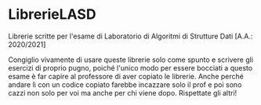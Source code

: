 # LibrerieLASD
Librerie scritte per l'esame di Laboratorio di Algoritmi di Strutture Dati [A.A.: 2020/2021]

Congiglio vivamente di usare queste librerie solo come spunto e scrivere gli esercizi di proprio pugno, poiché l'unico modo per essere bocciati a questo esame è far capire al professore di aver copiato le librerie.
Anche perché andare lì con un codice copiato farebbe incazzare solo il prof e poi sono cazzi non solo per voi ma anche per chi viene dopo. Rispettate gli altri!
